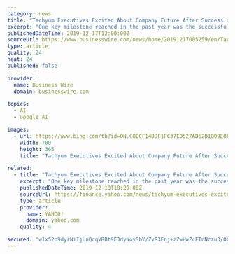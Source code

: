 ```yaml
---
category: news
title: "Tachyum Executives Excited About Company Future After Success of 2019"
excerpt: "One key milestone reached in the past year was the successful deployment of Linux OS and Tensorflow on the Prodigy Universal Processor architecture. Running Linux on a simulated Prodigy platform signaled that the chip can be used for all compute tasks, as opposed to current special-purpose chips or accelerators with limited applications and ..."
publishedDateTime: 2019-12-17T12:00:00Z
sourceUrl: https://www.businesswire.com/news/home/20191217005259/en/Tachyum-Executives-Excited-Company-Future-Success-2019
type: article
quality: 24
heat: 24
published: false

provider:
  name: Business Wire
  domain: businesswire.com

topics:
  - AI
  - Google AI

images:
  - url: https://www.bing.com/th?id=ON.C8ECF14DDF1FC37E0527AB62B1009E8F
    width: 700
    height: 365
    title: "Tachyum Executives Excited About Company Future After Success of 2019"

related:
  - title: "Tachyum Executives Excited About Company Future After Success of 2019"
    excerpt: "One key milestone reached in the past year was the successful deployment of Linux OS and Tensorflow on the Prodigy Universal Processor architecture. Running Linux on a simulated Prodigy platform signaled that the chip can be used for all compute tasks, as opposed to current special-purpose chips or accelerators with limited applications and ..."
    publishedDateTime: 2019-12-18T18:29:00Z
    sourceUrl: https://finance.yahoo.com/news/tachyum-executives-excited-company-future-130000121.html
    type: article
    provider:
      name: YAHOO!
      domain: yahoo.com
    quality: 4

secured: "w1x52o9dyrNiIjUnQcqVRBt9EJdyNovSbY/ZvR3Enj+zZwHwZcFTnNczu3/OX38WsT6r+xry5kAb6bv81C0/CdPN5j/BZQwgV3+hsgjyVYH4tqgEXpMaSw995HH0YC8NTV4URxnFauQQIhpEwPmCktmuyhSrqATinLYZjBMS7dYoI69VDg5nCqFX+erBlPY5LCZC9FQZdFRmvnEOnhPjsPjBSPuISIz/4DwBo8Euu0KUsfD5pK2uwewifAohqraD3bfUuXjw46e6NIbf10k2yg==;ZqaLpRWVLpezCQWqBi++xQ=="
---
```


